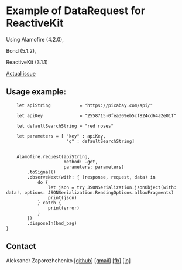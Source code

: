 
# Example of DataRequest for ReactiveKit

Using Alamofire (4.2.0), 

Bond (5.1.2),

ReactiveKit (3.1.1)

[Actual issue](https://github.com/ReactiveKit/ReactiveAlamofire/issues/2)

## Usage example:

        let apiString           = "https://pixabay.com/api/"
        
        let apiKey              = "2558715-0fea309eb5cf824cd64a2e01f"
        
        let defaultSearchString = "red roses"
        
        let parameters = [ "key" : apiKey,
                           "q" : defaultSearchString]
        
        
        Alamofire.request(apiString,
                          method: .get,
                          parameters: parameters)
            .toSignal()
            .observeNext(with: { (response, request, data) in
                do {
                    let json = try JSONSerialization.jsonObject(with: data!, options: JSONSerialization.ReadingOptions.allowFragments)
                    print(json)
                } catch {
                    print(error)
                }
            })
            .disposeIn(bnd_bag)
    }

## Contact

Aleksandr Zaporozhchenko
[[github]](https://github.com/Maxatma)  [[gmail]](mailto:maxatma.ids@gmail.com)  [[fb]](https://www.facebook.com/profile.php?id=100008291260780)  [[in]](https://www.linkedin.com/in/maxatma/)

